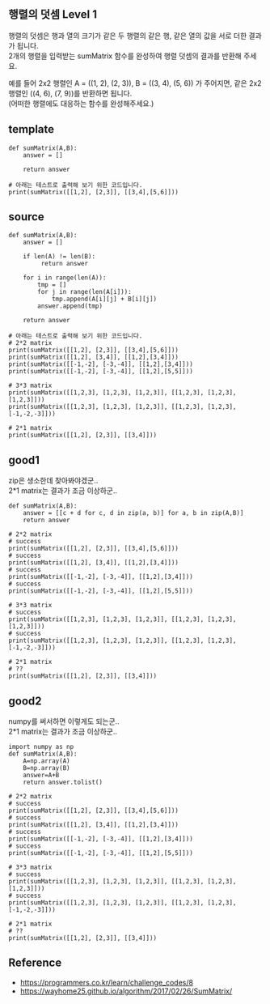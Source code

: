 ## 행렬의 덧셈 Level 1
행렬의 덧셈은 행과 열의 크기가 같은 두 행렬의 같은 행, 같은 열의 값을 서로 더한 결과가 됩니다.<br>
2개의 행렬을 입력받는 sumMatrix 함수를 완성하여 행렬 덧셈의 결과를 반환해 주세요.<br>

예를 들어 2x2 행렬인 A = ((1, 2), (2, 3)), B = ((3, 4), (5, 6)) 가 주어지면,
같은 2x2 행렬인 ((4, 6), (7, 9))를 반환하면 됩니다.<br>
(어떠한 행렬에도 대응하는 함수를 완성해주세요.)<br>


## template
```
def sumMatrix(A,B):
    answer = []
    
    return answer

# 아래는 테스트로 출력해 보기 위한 코드입니다.
print(sumMatrix([[1,2], [2,3]], [[3,4],[5,6]]))
```

## source
```
def sumMatrix(A,B):
    answer = []

    if len(A) != len(B):
         return answer
        
    for i in range(len(A)):
        tmp = []
        for j in range(len(A[i])):
            tmp.append(A[i][j] + B[i][j])
        answer.append(tmp)

    return answer

# 아래는 테스트로 출력해 보기 위한 코드입니다.
# 2*2 matrix
print(sumMatrix([[1,2], [2,3]], [[3,4],[5,6]]))
print(sumMatrix([[1,2], [3,4]], [[1,2],[3,4]]))
print(sumMatrix([[-1,-2], [-3,-4]], [[1,2],[3,4]]))
print(sumMatrix([[-1,-2], [-3,-4]], [[1,2],[5,5]]))

# 3*3 matrix
print(sumMatrix([[1,2,3], [1,2,3], [1,2,3]], [[1,2,3], [1,2,3], [1,2,3]]))
print(sumMatrix([[1,2,3], [1,2,3], [1,2,3]], [[1,2,3], [1,2,3], [-1,-2,-3]]))

# 2*1 matrix
print(sumMatrix([[1,2], [2,3]], [[3,4]]))
```

## good1
zip은 생소한데 찾아봐야겠군..<br>
2*1 matrix는 결과가 조금 이상하군..<br>
```
def sumMatrix(A,B):
    answer = [[c + d for c, d in zip(a, b)] for a, b in zip(A,B)]
    return answer

# 2*2 matrix
# success
print(sumMatrix([[1,2], [2,3]], [[3,4],[5,6]]))
# success
print(sumMatrix([[1,2], [3,4]], [[1,2],[3,4]]))
# success
print(sumMatrix([[-1,-2], [-3,-4]], [[1,2],[3,4]]))
# success
print(sumMatrix([[-1,-2], [-3,-4]], [[1,2],[5,5]]))

# 3*3 matrix
# success
print(sumMatrix([[1,2,3], [1,2,3], [1,2,3]], [[1,2,3], [1,2,3], [1,2,3]]))
# success
print(sumMatrix([[1,2,3], [1,2,3], [1,2,3]], [[1,2,3], [1,2,3], [-1,-2,-3]]))

# 2*1 matrix
# ??
print(sumMatrix([[1,2], [2,3]], [[3,4]]))
```

## good2
numpy를 써서하면 이렇게도 되는군..<br>
2*1 matrix는 결과가 조금 이상하군..<br>
```
import numpy as np
def sumMatrix(A,B):
    A=np.array(A)
    B=np.array(B)
    answer=A+B
    return answer.tolist()

# 2*2 matrix
# success
print(sumMatrix([[1,2], [2,3]], [[3,4],[5,6]]))
# success
print(sumMatrix([[1,2], [3,4]], [[1,2],[3,4]]))
# success
print(sumMatrix([[-1,-2], [-3,-4]], [[1,2],[3,4]]))
# success
print(sumMatrix([[-1,-2], [-3,-4]], [[1,2],[5,5]]))

# 3*3 matrix
# success
print(sumMatrix([[1,2,3], [1,2,3], [1,2,3]], [[1,2,3], [1,2,3], [1,2,3]]))
# success
print(sumMatrix([[1,2,3], [1,2,3], [1,2,3]], [[1,2,3], [1,2,3], [-1,-2,-3]]))

# 2*1 matrix
# ??
print(sumMatrix([[1,2], [2,3]], [[3,4]]))
```

## Reference
* https://programmers.co.kr/learn/challenge_codes/8
* https://wayhome25.github.io/algorithm/2017/02/26/SumMatrix/
